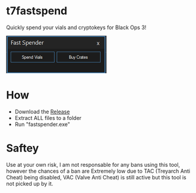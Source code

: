 # t7fastspend
Quickly spend your vials and cryptokeys for Black Ops 3!

![Alt text](https://github.com/ssnob/t7fastspend/blob/main/fast%20spender.png?raw=true)

# How
* Download the [Release](https://)
* Extract ALL files to a folder
* Run "fastspender.exe"

# Saftey
Use at your own risk, I am not responsable for any bans using this tool, however the chances of a ban are Extremely low due to TAC (Treyarch Anti Cheat) being disabled, VAC (Valve Anti Cheat) is still active but this tool is not picked up by it.
